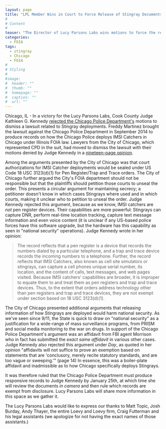 ```yaml
---
layout: page
title: "LPL Member Wins in Court to Force Release of Stingray Documents"
#
# Content
#
teaser: "The Director of Lucy Parsons Labs wins motions to force the release of documents related to Stingray use in Chicago"
categories:
  - FOIA
tags:
  - stingray
  - Chicago
  - FOIA
#
# Styling
#
#image:
#  header: ""
#  thumb: ""
#  homepage: ""
#  caption: ""
#  url: ""
---
```


Chicago, IL - In a victory for the Lucy Parsons Labs, Cook County Judge Kathleen G. Kennedy [rejected the Chicago Police Department's](http://arstechnica.com/tech-policy/2016/01/chicago-police-must-finally-produce-stingray-records-judge-orders/) motions to dismiss a lawsuit related to Stingray deployments. Freddy Martinez brought the lawsuit against the Chicago Police Department in September 2014 to produce records on how the Chicago Police deploys IMSI Catchers in Chicago under Illinois
FOIA law. Lawyers from the City of Chicago, which represented CPD in the suit, had moved to dismiss the lawsuit with their motions denied by Judge Kennedy in a [nineteen-page opinion](https://www.scribd.com/doc/295163479/CPD-Denied-motion-to-dismiss).

Among the arguments presented by the City of Chicago was that court authorizations for IMSI Catcher deployments would be sealed under US Code 18 USC 3123(d)(1) for Pen Register/Trap and Trace orders. The City of Chicago further argued the City's FOIA department should not be responsible but that the plaintiffs should petition those courts to unseal the order. This presents a circular argument for maintaining secrecy; a petitioner doesn't know in which cases Stingrays where used and in which courts, making it unclear who to petition to unseal the order. Judge Kennedy rejected this argument, because as we know, IMSI catchers are *not* pen register devices. Their capabilities are more powerful: Stingrays can capture DNR, perform real-time location tracking, capture text message information and even voice content (it is unclear if any US-based police forces have this software upgrade, but the hardware has this capability as seen in "national security" operations). Judge Kennedy wrote in her opinion: 


> The record reflects that a pen register is a device that records the numbers dialed by a particular telephone, and a trap and trace device records the incoming numbers to a telephone. Further, the record reflects that IMSI Catchers, also known as cell site simulators or stingrays, can capture a cell phones unique serial number, its location, and the content of calls, text messages, and web pages visited. Because IMSI catchers’ capabilities are broader, it is improper to equate them to and treat them as pen registers and trap and trace devices. Thus, to the extent that orders address technology other than pen registers and trap and trace devices, they are not exempt under section based on 18 USC 3123(d)(1).

The City of Chicago presented additional arguments that releasing information of how Stingrays are deployed would harm national security. As we've seen since 9/11, the State is quick to draw on "national security" as a justification for a wide-range of mass surveillance programs, from PRISM and social media monitoring to the war on drugs. In support of the Chicago Police Department's argument was an affidavit from FBI agent Morrison who in fact has submitted the *exact same affidavit* in various other cases. Judge Kennedy also rejected this argument under *Day*, as quoted in her opinion "affidavits will not suffice to prove an exemption based on statements that are 'conclusory, merely recite statutory standards, and are too vague or sweeping.'" (page 14) In essence, this was a boiler-plate affidavit and inadmissible as to how Chicago specifically deploys Stingrays. 

It was therefore ruled that the Chicago Police Department must produce responsive records to Judge Kennedy by January 25th, at which time she will review the documents *in camera* and then rule which records are exempt from disclosure. Lucy Parsons Labs will share more information in this space as we gather it. 

The Lucy Parsons Labs would like to express our thanks to Matt Topic, Josh Burday, Andy Thayer, the entire Loevy and Loevy firm, Craig Futterman and his legal assistants (we apologize for not having the exact names of those assistants.) 

